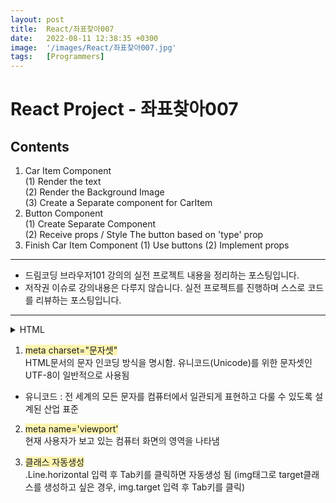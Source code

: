 ```yaml
---
layout: post
title:  React/좌표찾아007
date:   2022-08-11 12:38:35 +0300
image:  '/images/React/좌표찾아007.jpg'
tags:   [Programmers]
---
```


# React Project - 좌표찾아007

## Contents <br/>
1. Car Item Component<br/>
  (1) Render the text<br/>
  (2) Render the Background Image<br/>
  (3) Create a Separate component for CarItem<br/>
2. Button Component<br/>
  (1) Create Separate Component<br/>
  (2) Receive props / Style The button based on 'type' prop<br/>
3. Finish Car Item Component
  (1) Use buttons
  (2) Implement props 

___

* 드림코딩 브라우저101 강의의 실전 프로젝트 내용을 정리하는 포스팅입니다.<br/>
* 저작권 이슈로 강의내용은 다루지 않습니다. 실전 프로젝트를 진행하며 스스로 코드를 리뷰하는 포스팅입니다.<br/>

___

<details>
<summary>HTML</summary>
<div markdown="1">

```javascript

<!DOCTYPE html>
<html lang="en">
  <head>
    <meta charset="UTF-8" />
    <meta name="viewport" content="width=device-width, initial-scale=1.0" />
    <title>Coordinates</title>
    <script src="main.js" defer></script>
    <link rel="stylesheet" href="style.css" />
  </head>
  <body>
    <body>
      <div class="Line horizontal"></div>
      <div class="Line vertical"></div>
      <img class="target" src="img/target.png" alt="target">
      <span class="tag">Temp</span>
  </body>
  </body>
</html>

```
</div>
</details>

1. <span style='background-color: #fff5b1'>meta charset="문자셋"</span></br>
HTML문서의 문자 인코딩 방식을 명시함. 유니코드(Unicode)를 위한 문자셋인 UTF-8이 일반적으로 사용됨 
* 유니코드 : 전 세계의 모든 문자를 컴퓨터에서 일관되게 표현하고 다룰 수 있도록 설계된 산업 표준

2. <span style='background-color: #fff5b1'>meta name='viewport'</span></br>
현재 사용자가 보고 있는 컴퓨터 화면의 영역을 나타냄

3. <span style='background-color: #fff5b1'>클래스 자동생성</span></br>
.Line.horizontal 입력 후 Tab키를 클릭하면 자동생성 됨 (img태그로 target클래스를 생성하고 싶은 경우, img.target 입력 후 Tab키를 클릭)











